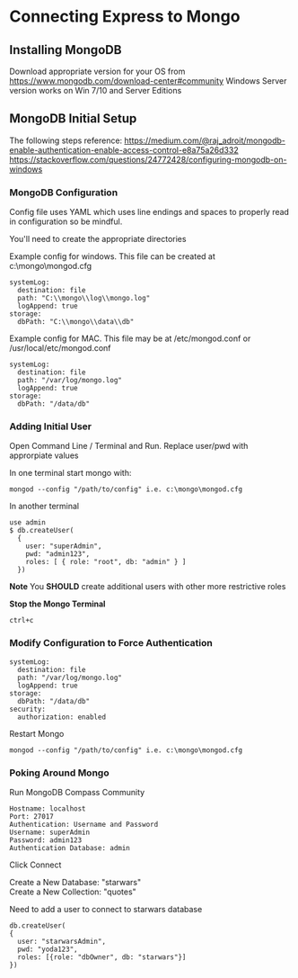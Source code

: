 # Connecting Express to Mongo

## Installing MongoDB
Download appropriate version for your OS from https://www.mongodb.com/download-center#community
Windows Server version works on Win 7/10 and Server Editions

## MongoDB Initial Setup

The following steps reference: 
https://medium.com/@raj_adroit/mongodb-enable-authentication-enable-access-control-e8a75a26d332
https://stackoverflow.com/questions/24772428/configuring-mongodb-on-windows

### MongoDB Configuration

Config file uses YAML which uses line endings and spaces to properly read in configuration so be mindful. 

You'll need to create the appropriate directories

Example config for windows. This file can be created at c:\mongo\mongod.cfg

```
systemLog:
  destination: file
  path: "C:\\mongo\\log\\mongo.log"
  logAppend: true
storage:
  dbPath: "C:\\mongo\\data\\db"
```

Example config for MAC. 
This file may be at /etc/mongod.conf or /usr/local/etc/mongod.conf

```
systemLog:
  destination: file
  path: "/var/log/mongo.log"
  logAppend: true
storage:
  dbPath: "/data/db"
```

### Adding Initial User

Open Command Line / Terminal and Run.
Replace user/pwd with approrpiate values

In one terminal start mongo with:
```
mongod --config "/path/to/config" i.e. c:\mongo\mongod.cfg
```

In another terminal
```
use admin
$ db.createUser(
  {
    user: "superAdmin",
    pwd: "admin123",
    roles: [ { role: "root", db: "admin" } ]
  })
```
**Note** You **SHOULD** create additional users with other more restrictive roles

**Stop the Mongo Terminal**
```
ctrl+c
```

### Modify Configuration to Force Authentication

```
systemLog:
  destination: file
  path: "/var/log/mongo.log"
  logAppend: true
storage:
  dbPath: "/data/db"
security:
  authorization: enabled
```

Restart Mongo
```
mongod --config "/path/to/config" i.e. c:\mongo\mongod.cfg
```

### Poking Around Mongo

Run MongoDB Compass Community
```
Hostname: localhost
Port: 27017
Authentication: Username and Password
Username: superAdmin
Password: admin123
Authentication Database: admin
```

Click Connect

Create a New Database: "starwars"  
Create a New Collection: "quotes"

Need to add a user to connect to starwars database

```
db.createUser(
{
  user: "starwarsAdmin",
  pwd: "yoda123",
  roles: [{role: "dbOwner", db: "starwars"}]
})
```

